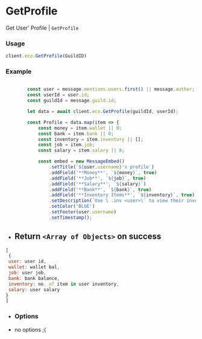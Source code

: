 # GetProfile

Get User' Profile | `GetProfile`

### Usage

```js
client.eco.GetProfile(GuildID) 
```

### Example

```js

		const user = message.mentions.users.first() || message.author;
		const userId = user.id;
		const guildId = message.guild.id;

		let data = await client.eco.GetProfile(guildId, userId);

		const Profile = data.map(item => {
			const money = item.wallet || 0;
			const bank = item.bank || 0;
			const inventory = item.inventory || [];
			const job = item.job;
			const salary = item.salary || 0;

			const embed = new MessageEmbed()
				.setTitle(`${user.username}'s profile`)
				.addField('**Money**', `${money}`, true)
				.addField('**Job**', `${job}`, true)
				.addField('**Salary**', `${salary}`)
				.addField('**Bank**', `${bank}`, true)
				.addField('**Inventory Items**', `${inventory}`, true)
				.setDescription(`Use \ .inv <user>\` to view their inventory items.`)
				.setColor('BLUE')
				.setFooter(user.username)
				.setTimestamp();

```

- ## Return `<Array of Objects>` on success
 
```js
[
 { 
 user: user id,
 wallet: wallet bal,
 job: user job,
 bank: bank balance,
 inventory: no. of item in user inventory,
 salary: user salary
}
]
```

 - ### Options

- no options ;(

